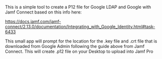 This is a simple tool to create a P12 file for Google LDAP and Google with Jamf Connect based on this info here:

https://docs.jamf.com/jamf-connect/2.13.0/documentation/Integrating_with_Google_Identity.html#task-6433

This small app will prompt for the location for the .key file and .crt file that is downloaded from Google Admin following the guide above from Jamf Connect.
This will create .p12 file on your Desktop to upload into Jamf Pro
